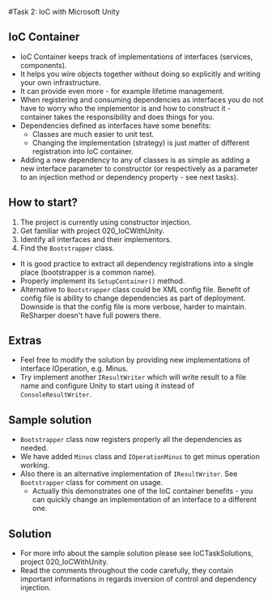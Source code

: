 #Task 2: IoC with Microsoft Unity

## IoC Container

* IoC Container keeps track of implementations of interfaces (services, 
  components).
* It helps you wire objects together without doing so explicitly and writing 
  your own infrastructure.
* It can provide even more - for example lifetime management.
* When registering and consuming dependencies as interfaces you do not have to
  worry who the implementor is and how to construct it - container takes the 
  responsibility and does things for you.
* Dependencies defined as interfaces have some benefits:
  * Classes are much easier to unit test.
  * Changing the implementation (strategy) is just matter of different 
    registration into IoC container.
* Adding a new dependency to any of classes is as simple as adding a new 
  interface parameter to constructor (or respectively as a parameter to an 
  injection method or dependency property - see next tasks).

## How to start?

1. The project is currently using constructor injection.
2. Get familiar with project 020_IoCWithUnity.
3. Identify all interfaces and their implementors.
4. Find the ```Bootstrapper``` class.
  * It is good practice to extract all dependency registrations into a single
    place (bootstrapper is a common name).
  * Properly implement its ```SetupContainer()``` method.
  * Alternative to ```Bootstrapper``` class could be XML config file. 
    Benefit of config file is ability to change dependencies as part of 
	deployment.
	Downside is that the config file is more verbose, harder to maintain. ReSharper
	doesn't have full powers there.

## Extras

* Feel free to modify the solution by providing new implementations of interface
  IOperation, e.g. Minus.
* Try implement another ```IResultWriter``` which will write result to a file 
  name and configure Unity to start using it instead of ```ConsoleResultWriter```.

## Sample solution

* ```Bootstrapper``` class now registers properly all the dependencies as 
  needed.
* We have added ```Minus``` class and ```IOperationMinus``` to get minus 
  operation working.
* Also there is an alternative implementation of ```IResultWriter```. See 
  ```Bootstrapper``` class for comment on usage.
  * Actually this demonstrates one of the IoC container benefits - you can 
  quickly change an implementation of an interface to a different one.

## Solution

* For more info about the sample solution please see IoCTaskSolutions, project 
  020_IoCWithUnity.
* Read the comments throughout the code carefully, they contain important 
  informations in regards inversion of control and dependency injection.
